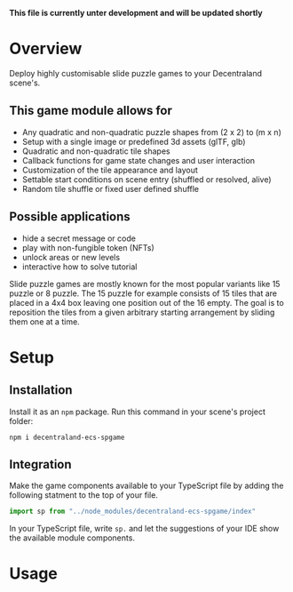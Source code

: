 **This file is currently unter development and will be updated shortly**

# Overview

Deploy highly customisable slide puzzle games to your Decentraland scene's.  

## This game module allows for  

* Any quadratic and non-quadratic puzzle shapes from (2 x 2) to (m x n)
* Setup with a single image or predefined 3d assets (glTF, glb)
* Quadratic and non-quadratic tile shapes
* Callback functions for game state changes and user interaction
* Customization of the tile appearance and layout
* Settable start conditions on scene entry (shuffled or resolved, alive)
* Random tile shuffle or fixed user defined shuffle  

## Possible applications

* hide a secret message or code
* play with non-fungible token (NFTs)
* unlock areas or new levels
* interactive how to solve tutorial

Slide puzzle games are mostly known for the most popular variants like 15 puzzle or 8 puzzle. The 15 puzzle for example consists of 15 tiles that are placed in a 4x4 box leaving one position out of the 16 empty. The goal is to reposition the tiles from a given arbitrary starting arrangement by sliding them one at a time.

# Setup

## Installation

Install it as an `npm` package. Run this command in your scene's project folder:

```
npm i decentraland-ecs-spgame
```

## Integration

Make the game components available to your TypeScript file by adding the following statment to the top of your file.  

```ts
import sp from "../node_modules/decentraland-ecs-spgame/index"
```

In your TypeScript file, write `sp.` and let the suggestions of your IDE show the available module components.

# Usage